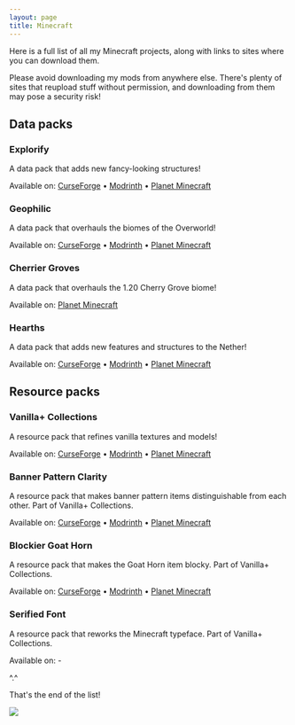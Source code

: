 ```yaml
---
layout: page
title: Minecraft
---
```


Here is a full list of all my Minecraft projects, along with links to sites where you can download them.

Please avoid downloading my mods from anywhere else. There's plenty of sites that reupload stuff without permission, and downloading from them may pose a security risk!


## Data packs

### Explorify
A data pack that adds new fancy-looking structures!

Available on: [CurseForge](https://www.curseforge.com/minecraft/mc-mods/explorify/) • [Modrinth](https://modrinth.com/datapack/explorify/) • [Planet Minecraft](https://www.planetminecraft.com/data-pack/explorium/)

### Geophilic
A data pack that overhauls the biomes of the Overworld!

Available on: [CurseForge](https://www.curseforge.com/minecraft/mc-mods/geophilic/) • [Modrinth](https://modrinth.com/datapack/geophilic/) • [Planet Minecraft](https://www.planetminecraft.com/data-pack/geophilic/)

### Cherrier Groves
A data pack that overhauls the 1.20 Cherry Grove biome!

Available on: [Planet Minecraft](https://www.planetminecraft.com/data-pack/cherrier-groves/)

### Hearths
A data pack that adds new features and structures to the Nether!

Available on: [CurseForge](https://www.curseforge.com/minecraft/mc-mods/hearths/) • [Modrinth](https://modrinth.com/datapack/hearths/) • [Planet Minecraft](https://www.planetminecraft.com/data-pack/hearths/)


## Resource packs

### Vanilla+ Collections

A resource pack that refines vanilla textures and models!

Available on: [CurseForge](https://www.curseforge.com/minecraft/texture-packs/vanillacollections/) • [Modrinth](https://modrinth.com/resourcepack/vanillacollections/) • [Planet Minecraft](https://www.planetminecraft.com/texture-pack/vanilla-collections/)

### Banner Pattern Clarity

A resource pack that makes banner pattern items distinguishable from each other. Part of Vanilla+ Collections.

Available on: [CurseForge](https://legacy.curseforge.com/minecraft/texture-packs/banner-pattern-clarity/) • [Modrinth](https://modrinth.com/resourcepack/banner-pattern-clarity/) • [Planet Minecraft](https://www.planetminecraft.com/texture-pack/banner-pattern-clarity/)

### Blockier Goat Horn

A resource pack that makes the Goat Horn item blocky. Part of Vanilla+ Collections.

Available on: [CurseForge](https://legacy.curseforge.com/minecraft/texture-packs/blockier-goat-horn/) • [Modrinth](https://modrinth.com/resourcepack/blockier-goat-horn/) • [Planet Minecraft](https://www.planetminecraft.com/texture-pack/blockier-goat-horn/)

### Serified Font

A resource pack that reworks the Minecraft typeface. Part of Vanilla+ Collections.

Available on: -

^.^

That's the end of the list!

![](https://upload.wikimedia.org/wikipedia/commons/thumb/a/ad/Red_Panda_%2823341046980%29.jpg/1024px-Red_Panda_%2823341046980%29.jpg)

